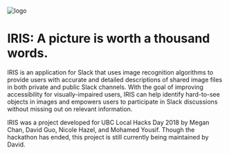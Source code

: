 ![logo](https://github.com/itsDagu/ubc_lhd2018/blob/master/logo/IRIS-1.jpg)
# IRIS: A picture is worth a thousand words.
IRIS is an application for Slack that uses image recognition algorithms to provide users with accurate and detailed descriptions of shared image files in both private and public Slack channels. With the goal of improving accessibility for visually-impaired users, IRIS can help identify hard-to-see objects in images and empowers users to participate in Slack discussions without missing out on relevant information. 

IRIS was a project developed for UBC Local Hacks Day 2018 by Megan Chan, David Guo, Nicole Hazel, and Mohamed Yousif. Though the hackathon has ended, this project is still currently being maintained by David.
